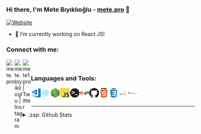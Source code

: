 ### Hi there, I'm Mete Bıyıklıoğlu - [mete.pro][website] 👋

[![Website](https://img.shields.io/website?label=mete.pro&style=for-the-badge&url=https%3A%2F%2Fmete.pro)](https://mete.pro)



- 🔭 I’m currently working on React JS!

### Connect with me:

[<img align="left" alt="mete.pro" width="22px" src="https://mete.pro/favicon/apple-icon-57x57.png" />][website]
[<img align="left" alt="mete.biyiklioglu | Instagram" width="22px" src="https://cdn.jsdelivr.net/npm/simple-icons@v3/icons/instagram.svg" />][instagram]
[<img align="left" alt="mete1pro | Twitter" width="22px" src="https://cdn.jsdelivr.net/npm/simple-icons@v3/icons/twitter.svg" />][twitter]

<br />

### Languages and Tools:

<img align="left" alt="Visual Studio Code" width="26px" src="https://raw.githubusercontent.com/github/explore/80688e429a7d4ef2fca1e82350fe8e3517d3494d/topics/visual-studio-code/visual-studio-code.png" />
<img align="left" alt="React Js" width="26px" src="https://raw.githubusercontent.com/github/explore/80688e429a7d4ef2fca1e82350fe8e3517d3494d/topics/react/react.png" />
<img align="left" alt="Node.js" width="26px" src="https://raw.githubusercontent.com/github/explore/80688e429a7d4ef2fca1e82350fe8e3517d3494d/topics/nodejs/nodejs.png" />
<img align="left" alt="JavaScript" width="26px" src="https://raw.githubusercontent.com/github/explore/80688e429a7d4ef2fca1e82350fe8e3517d3494d/topics/javascript/javascript.png" />
<img align="left" alt="Terminal" width="26px" src="https://raw.githubusercontent.com/github/explore/80688e429a7d4ef2fca1e82350fe8e3517d3494d/topics/terminal/terminal.png" /><img align="left" alt="Git" width="26px" src="https://raw.githubusercontent.com/github/explore/80688e429a7d4ef2fca1e82350fe8e3517d3494d/topics/git/git.png" />
<img align="left" alt="GitHub" width="26px" src="https://raw.githubusercontent.com/github/explore/78df643247d429f6cc873026c0622819ad797942/topics/github/github.png" />
<img align="left" alt="HTML5" width="26px" src="https://raw.githubusercontent.com/github/explore/80688e429a7d4ef2fca1e82350fe8e3517d3494d/topics/html/html.png" />
<img align="left" alt="CSS3" width="26px" src="https://raw.githubusercontent.com/github/explore/80688e429a7d4ef2fca1e82350fe8e3517d3494d/topics/css/css.png" />
<img align="left" alt="MySQL" width="26px" src="https://raw.githubusercontent.com/github/explore/80688e429a7d4ef2fca1e82350fe8e3517d3494d/topics/mysql/mysql.png" />
<img align="left" alt="MongoDB" width="26px" src="https://raw.githubusercontent.com/github/explore/80688e429a7d4ef2fca1e82350fe8e3517d3494d/topics/mongodb/mongodb.png" />

<br />
<br />

---

<details>
  <summary>:zap: Github Stats</summary>

  [![Anurag's github stats](https://github-readme-stats.vercel.app/api?username=mtbiyiklioglu)](https://github.com/mtbiyiklioglu/github-readme-stats)

</details>

[website]: https://mete.pro
[instagram]: https://instagram.com/mete.biyiklioglu
[twitter]: https://twitter.com/mete1pro

